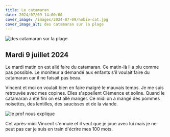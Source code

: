 ```yaml
---
title: Le catamaran
date: 2024/07/09 14:00:00
cover_image: /images/2024-07-09/hobie-cat.jpg
cover_image_alt: des catamaran sur la plage
---
```


<div class="block-large">
  <img src="/images/2024-07-09/hobie-cat.jpg" alt="des catamaran sur la plage">
</div>

## Mardi 9 juillet 2024
Le mardi matin on est allé faire du catamaran.
Ce matin-là il a plu comme pas possible.  Le moniteur a demandé aux enfants s'il voulait faire du catamaran car il ne faisait pas beau.

Vincent et moi on voulait bien en faire malgré le mauvais temps.
Je me suis retrouvée avec mes copines. 
Elles s'appellent Clémence et soline.
Quand le catamaran a été fini on est allé manger.
Ce midi on a mangé des pommes noisettes, des lentilles, des saucisses et de la viande.



<div class="block-large">
  <img src="/images/2024-07-09/brief.jpg" alt="le prof nous explique">
</div>



Cet après-midi Vincent s'ennuie et il veut que je joue avec lui mais je ne peut pas car je suis en train d'écrire mes 100 mots.